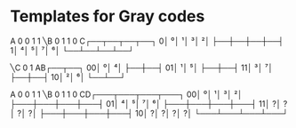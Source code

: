 # Templates for Gray codes

   A 0  0  1  1
  ╲B 0  1  1  0
  C┌──┬──┬──┬──┐
  0│ ⁰│ ¹│ ³│ ²│
   ├──┼──┼──┼──┤
  1│ ⁴│ ⁵│ ⁷│ ⁶│
   └──┴──┴──┴──┘



  ╲C 0  1
 AB┌──┬──┐
 00│ ⁰│ ⁴│
   ├──┼──┤
 01│ ¹│ ⁵│
   ├──┼──┤
 11│ ³│ ⁷│
   ├──┼──┤
 10│ ²│ ⁶│
   └──┴──┘


   A 0  0  1  1
  ╲B 0  1  1  0
 CD┌───┬───┬───┬───┐
 00│  ⁰│  ¹│  ³│  ²│
   ├───┼───┼───┼───┤
 01│  ⁴│  ⁵│  ⁷│  ⁶│
   ├───┼───┼───┼───┤
 11│  ?│  ?│  ?│  ?│
   ├───┼───┼───┼───┤
 10│  ?│  ?│  ?│  ?│
   └───┴───┴───┴───┘


